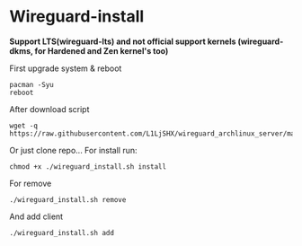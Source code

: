 # Wireguard-install

**Support LTS(wireguard-lts)  and not official support kernels (wireguard-dkms, for Hardened and Zen kernel's too)**


First upgrade system & reboot
```
pacman -Syu
reboot
```
After download script
```
wget -q https://raw.githubusercontent.com/L1LjSHX/wireguard_archlinux_server/master/wireguard_install.sh
```
Or just clone repo...
For install run:
```
chmod +x ./wireguard_install.sh install
```
For remove
```
./wireguard_install.sh remove
```
And add client
```
./wireguard_install.sh add
```
